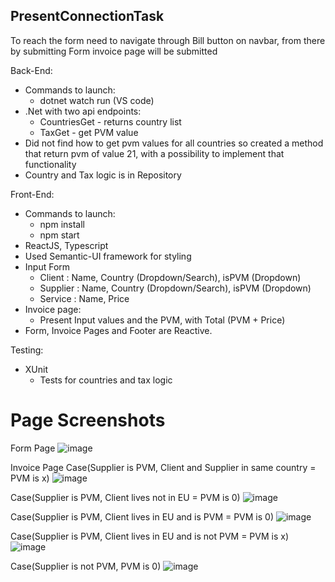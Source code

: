 ## PresentConnectionTask

To reach the form need to navigate through Bill button on navbar, from there by submitting Form invoice page will be submitted

Back-End:
  * Commands to launch:
    * dotnet watch run (VS code)
  * .Net with two api endpoints:
    * CountriesGet - returns country list
    * TaxGet - get PVM value
  * Did not find how to get pvm values for all countries so created a method that return pvm of value 21, with a possibility to implement that functionality
  * Country and Tax logic is in Repository
  
Front-End:
  * Commands to launch:
    * npm install
    * npm start
  * ReactJS, Typescript
  * Used Semantic-UI framework for styling
  * Input Form
    * Client : Name, Country (Dropdown/Search), isPVM (Dropdown)
    * Supplier : Name, Country (Dropdown/Search), isPVM (Dropdown)
    * Service : Name, Price
 * Invoice page:
    * Present Input values and the PVM, with Total (PVM + Price)
 * Form, Invoice Pages and Footer are Reactive.
    
Testing: 
  * XUnit
    * Tests for countries and tax logic

# Page Screenshots

Form Page
![image](https://user-images.githubusercontent.com/85391870/213109724-739fa061-30cc-4875-be82-a70b205b2ddb.png)

Invoice Page
Case(Supplier is PVM, Client and Supplier in same country = PVM is x)
![image](https://user-images.githubusercontent.com/85391870/213110346-e5a9922e-6ddf-404b-b896-ab37261cee0e.png)

Case(Supplier is PVM, Client lives not in EU = PVM is 0)
![image](https://user-images.githubusercontent.com/85391870/213111100-0619d2cb-30aa-4758-be89-be79b8bd3080.png)

Case(Supplier is PVM, Client lives in EU and is PVM = PVM is 0)
![image](https://user-images.githubusercontent.com/85391870/213111979-b49fcf9f-fcc1-4339-acd5-318bc99ffe24.png)

Case(Supplier is PVM, Client lives in EU and is not PVM = PVM is x)
![image](https://user-images.githubusercontent.com/85391870/213112259-f17adb40-fc70-4962-b4a7-ef5f67c44762.png)

Case(Supplier is not PVM, PVM is 0)
![image](https://user-images.githubusercontent.com/85391870/213112471-cd157e88-eac4-415f-951a-9e66fbd73a4b.png)

